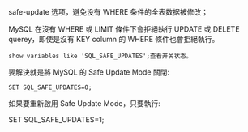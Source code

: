 
safe-update 选项，避免没有 WHERE 条件的全表数据被修改；

MySQL 在沒有 WHERE 或 LIMIT 條件下會拒絕執行 UPDATE 或 DELETE querey，即使是沒有 KEY column 的 WHERE 條件也會拒絕執行。

```
show variables like 'SQL_SAFE_UPDATES';查看开关状态。
```


要解決就是將 MySQL 的 Safe Update Mode 關閉:


```
SET SQL_SAFE_UPDATES=0;
```

如果要重新啟用 Safe Update Mode，只要執行:

SET SQL_SAFE_UPDATES=1;